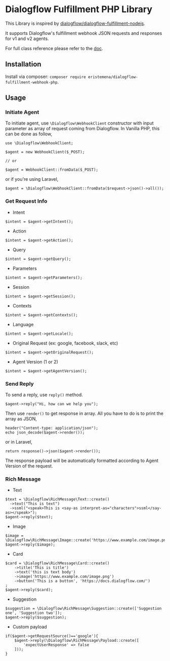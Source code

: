 # Dialogflow Fulfillment PHP Library

This Library is inspired by [dialogflow/dialogflow-fulfillment-nodejs](https://github.com/dialogflow/dialogflow-fulfillment-nodejs).

It supports Dialogflow's fulfillment webhook JSON requests and responses for v1 and v2 agents.

For full class reference please refer to the [doc](https://github.com/eristemena/dialog-fulfillment-webhook-php/blob/master/docs/README.md).

## Installation

Install via composer: `composer require eristemena/dialogflow-fulfillment-webhook-php`.

## Usage

### Initiate Agent

To initiate agent, use `\Dialogflow\WebhookClient` constructor with input parameter as array of request coming from Dialogflow. In Vanilla PHP, this can be done as follow,

```
use \Dialogflow\WebhookClient;

$agent = new WebhookClient($_POST);

// or

$agent = WebhookClient::fromData($_POST);
```

or if you're using Laravel,

```
$agent = \Dialogflow\WebhookClient::fromData($request->json()->all());
```

### Get Request Info

- Intent

```
$intent = $agent->getIntent();
```

- Action

```
$intent = $agent->getAction();
```

- Query

```
$intent = $agent->getQuery();
```

- Parameters

```
$intent = $agent->getParameters();
```

- Session

```
$intent = $agent->getSession();
```

- Contexts

```
$intent = $agent->getContexts();
```

- Language

```
$intent = $agent->getLocale();
```

- Original Request (ex: google, facebook, slack, etc)

```
$intent = $agent->getOriginalRequest();
```

- Agent Version (1 or 2)

```
$intent = $agent->getAgentVersion();
```

### Send Reply

To send a reply, use `reply()` method.

```
$agent->reply("Hi, how can we help you");
```

Then use `render()` to get response in array. All you have to do is to print the array as JSON,

```
header("Content-type: application/json");
echo json_decode($agent->render());
```

or in Laravel,

```
return response()->json($agent->render());
```

The response payload will be automatically formatted according to Agent Version of the request.

### Rich Message

- Text

```
$text = \Dialogflow\RichMessage\Text::create()
  ->text("This is text")
  ->ssml("<speak>This is <say-as interpret-as="characters">ssml</say-as></speak>");
$agent->reply($text);
```

- Image

```
$image = \Dialogflow\RichMessage\Image::create('https://www.example.com/image.png');
$agent->reply($image);
```

- Card

```
$card = \Dialogflow\RichMessage\Card::create()
    ->title('This is title')
    ->text('this is text body')
    ->image('https://www.example.com/image.png')
    ->button('This is a button', 'https://docs.dialogflow.com/')
;
$agent->reply($card);
```

- Suggestion

```
$suggestion = \Dialogflow\RichMessage\Suggestion::create(['Suggestion one', 'Suggestion two']);
$agent->reply($suggestion);
```

- Custom payload

```
if($agent->getRequestSource()=='google'){
    $agent->reply(\Dialogflow\RichMessage\Payload::create([
        'expectUserResponse' => false
    ]));
}
```
